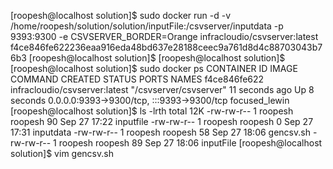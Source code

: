 [roopesh@localhost solution]$ sudo docker run -d -v /home/roopesh/solution/solution/inputFile:/csvserver/inputdata -p 9393:9300 -e CSVSERVER_BORDER=Orange infracloudio/csvserver:latest
f4ce846fe622236eaa916eda48bd637e28188ceec9a761d8d4c88703043b76b3
[roopesh@localhost solution]$ 
[roopesh@localhost solution]$ 
[roopesh@localhost solution]$ sudo docker ps
CONTAINER ID   IMAGE                           COMMAND                  CREATED          STATUS         PORTS                                       NAMES
f4ce846fe622   infracloudio/csvserver:latest   "/csvserver/csvserver"   11 seconds ago   Up 8 seconds   0.0.0.0:9393->9300/tcp, :::9393->9300/tcp   focused_lewin
[roopesh@localhost solution]$ ls -lrth
total 12K
-rw-rw-r-- 1 roopesh roopesh 90 Sep 27 17:22 inputfile
-rw-rw-r-- 1 roopesh roopesh  0 Sep 27 17:31 inputdata
-rw-rw-r-- 1 roopesh roopesh 58 Sep 27 18:06 gencsv.sh
-rw-rw-r-- 1 roopesh roopesh 89 Sep 27 18:06 inputFile
[roopesh@localhost solution]$ vim gencsv.sh 

